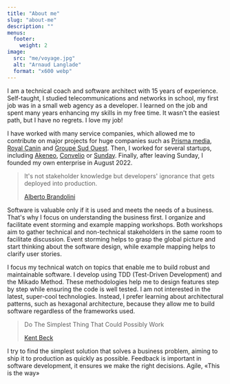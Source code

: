 ```yaml
---
title: "About me"
slug: "about-me"
description: ""
menus:
  footer:
    weight: 2
image: 
  src: "me/voyage.jpg"
  alt: "Arnaud Langlade"
  format: "x600 webp"
---
```


I am a technical coach and software architect with 15 years of experience. Self-taught, I studied telecommunications and networks in school, my first job was in a small web agency as a developer. I learned on the job and spent many years enhancing my skills in my free time. It wasn't the easiest path, but I have no regrets. I love my job!

I have worked with many service companies, which allowed me to contribute on major projects for huge companies such as [Prisma media](https://www.prismamedia.com), [Royal Canin](https://www.royalcanin.com) and [Groupe Sud Ouest](https://www.groupesudouest.com). Then, I worked for several startups, including [Akeneo](https://www.akeneo.com), [Convelio](https://www.convelio.com) or [Sunday](https://sundayapp.com). Finally, after leaving Sunday, I founded my own enterprise in August 2022.

> It's not stakeholder knowledge but developers' ignorance that gets deployed into production.
>
> [Alberto Brandolini](https://www.linkedin.com/in/brando/)

Software is valuable only if it is used and meets the needs of a business. That's why I focus on understanding the business first. I organize and facilitate event storming and example mapping workshops. Both workshops aim to gather technical and non-technical stakeholders in the same room to facilitate discussion. Event storming helps to grasp the global picture and start thinking about the software design, while example mapping helps to clarify user stories.

I focus my technical watch on topics that enable me to build robust and maintainable software. I develop using TDD (Test-Driven Development) and the Mikado Method. These methodologies help me to design features step by step while ensuring the code is well tested. I am not interested in the latest, super-cool technologies. Instead, I prefer learning about architectural patterns, such as hexagonal architecture, because they allow me to build software regardless of the frameworks used.

> Do The Simplest Thing That Could Possibly Work
>
> [Kent Beck](https://www.linkedin.com/in/kentbeck/)

I try to find the simplest solution that solves a business problem, aiming to ship it to production as quickly as possible. Feedback is important in software development, it ensures we make the right decisions. Agile, «This is the way»
